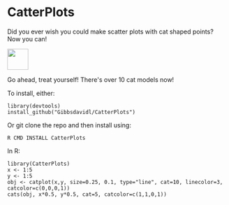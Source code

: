 # CatterPlots
Did you ever wish you could make scatter plots with cat shaped points?  Now you can!

<img src="https://github.com/Gibbsdavidl/CatterPlot/blob/master/examples/cat_lines_2.png" width="48">

Go ahead, treat yourself! There's over 10 cat models now!

To install, either:
```
library(devtools)
install_github("Gibbsdavidl/CatterPlots")
```
Or git clone the repo and then install using:
```
R CMD INSTALL CatterPlots
```

In R:

```
library(CatterPlots)
x <- 1:5
y <- 1:5
obj <- catplot(x,y, size=0.25, 0.1, type="line", cat=10, linecolor=3, catcolor=c(0,0,0,1))
cats(obj, x*0.5, y*0.5, cat=5, catcolor=c(1,1,0,1))
```
